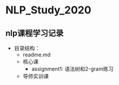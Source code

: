 # NLP\_Study\_2020

## nlp课程学习记录

+ 目录结构：
	+ readme.md
	+ 核心课
		+ assignment1: 语法树和2-gram练习
	+ 导师实训课
